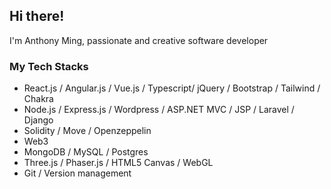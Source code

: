 ## Hi there!
I'm Anthony Ming, passionate and creative software developer

### My Tech Stacks
- React.js / Angular.js / Vue.js / Typescript/ jQuery / Bootstrap / Tailwind / Chakra
- Node.js / Express.js / Wordpress / ASP.NET MVC / JSP / Laravel / Django
- Solidity / Move / Openzeppelin
- Web3
- MongoDB / MySQL / Postgres
- Three.js / Phaser.js / HTML5 Canvas / WebGL
- Git / Version management

<!--
**anthony-ming/anthony-ming** is a ✨ _special_ ✨ repository because its `README.md` (this file) appears on your GitHub profile.

Here are some ideas to get you started:

- 🔭 I’m currently working on ...
- 🌱 I’m currently learning ...
- 👯 I’m looking to collaborate on ...
- 🤔 I’m looking for help with ...
- 💬 Ask me about ...
- 📫 How to reach me: ...
- 😄 Pronouns: ...
- ⚡ Fun fact: ...
-->
